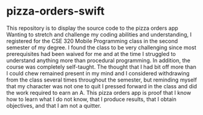 # pizza-orders-swift
This repository is to display the source code to the pizza orders app
Wanting to stretch and challenge my coding abilities and understanding, I registered for the CSE 320 Mobile Programming class in the second semester of my degree. I found the class to be very challenging since most prerequisites had been waived for me and at the time I struggled to understand anything more than procedural programming. In addition, the course was completely self-taught. The thought that I had bit off more than I could chew remained present in my mind and I considered withdrawing from the class several times throughout the semester, but reminding myself that my character was not one to quit I pressed forward in the class and did the work required to earn an A. 
This pizza orders app is proof that I know how to learn what I do not know, that I produce results, that I obtain objectives, and that I am not a quitter. 
